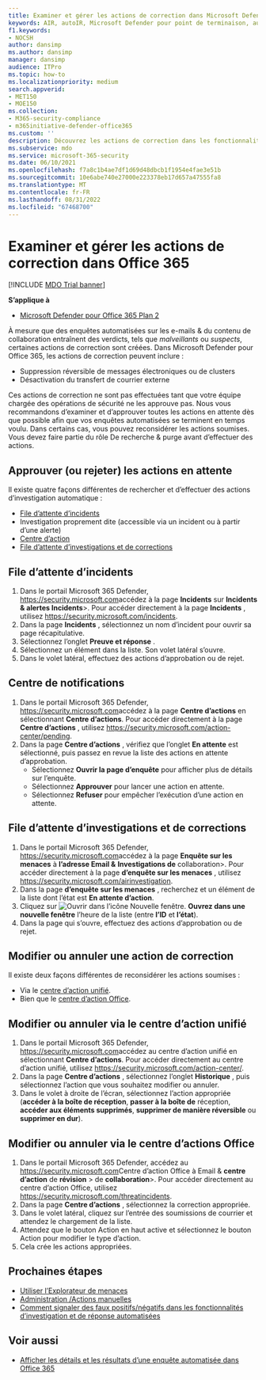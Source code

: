 ```yaml
---
title: Examiner et gérer les actions de correction dans Microsoft Defender pour Office 365
keywords: AIR, autoIR, Microsoft Defender pour point de terminaison, automatisé, investigation, réponse, correction, menaces, avancées, menaces, protection
f1.keywords:
- NOCSH
author: dansimp
ms.author: dansimp
manager: dansimp
audience: ITPro
ms.topic: how-to
ms.localizationpriority: medium
search.appverid:
- MET150
- MOE150
ms.collection:
- M365-security-compliance
- m365initiative-defender-office365
ms.custom: ''
description: Découvrez les actions de correction dans les fonctionnalités d’investigation et de réponse automatisées dans Microsoft Defender pour Office 365 Plan 2.
ms.subservice: mdo
ms.service: microsoft-365-security
ms.date: 06/10/2021
ms.openlocfilehash: f7a8c1b4ae7df1d69d48dbcb1f1954e4fae3e51b
ms.sourcegitcommit: 10e6abe740e27000e223378eb17d657a47555fa8
ms.translationtype: MT
ms.contentlocale: fr-FR
ms.lasthandoff: 08/31/2022
ms.locfileid: "67468700"
---
```

# <a name="review-and-manage-remediation-actions-in-office-365"></a>Examiner et gérer les actions de correction dans Office 365

[!INCLUDE [MDO Trial banner](../includes/mdo-trial-banner.md)]

**S’applique à**
- [Microsoft Defender pour Office 365 Plan 2](defender-for-office-365.md)

À mesure que des enquêtes automatisées sur les e-mails & du contenu de collaboration entraînent des verdicts, tels que *malveillants* ou *suspects*, certaines actions de correction sont créées. Dans Microsoft Defender pour Office 365, les actions de correction peuvent inclure :

- Suppression réversible de messages électroniques ou de clusters
- Désactivation du transfert de courrier externe

Ces actions de correction ne sont pas effectuées tant que votre équipe chargée des opérations de sécurité ne les approuve pas. Nous vous recommandons d’examiner et d’approuver toutes les actions en attente dès que possible afin que vos enquêtes automatisées se terminent en temps voulu. Dans certains cas, vous pouvez reconsidérer les actions soumises.  Vous devez faire partie du rôle De recherche & purge avant d’effectuer des actions.

## <a name="approve-or-reject-pending-actions"></a>Approuver (ou rejeter) les actions en attente

Il existe quatre façons différentes de rechercher et d’effectuer des actions d’investigation automatique :

- [File d’attente d’incidents](https://security.microsoft.com/incidents)
- Investigation proprement dite (accessible via un incident ou à partir d’une alerte)
- [Centre d’action](https://security.microsoft.com/action-center/pending)
- [File d’attente d’investigations et de corrections](https://security.microsoft.com/airinvestigation)

## <a name="incident-queue"></a>File d’attente d’incidents

1. Dans le portail Microsoft 365 Defender, <https://security.microsoft.com>accédez à la page **Incidents** sur **Incidents & alertes Incidents**\>. Pour accéder directement à la page **Incidents** , utilisez <https://security.microsoft.com/incidents>.
2. Dans la page **Incidents** , sélectionnez un nom d’incident pour ouvrir sa page récapitulative.
3. Sélectionnez l’onglet **Preuve et réponse** .
4. Sélectionnez un élément dans la liste. Son volet latéral s’ouvre.
5. Dans le volet latéral, effectuez des actions d’approbation ou de rejet.

## <a name="action-center"></a>Centre de notifications

1. Dans le portail Microsoft 365 Defender, <https://security.microsoft.com>accédez à la page **Centre d’actions** en sélectionnant **Centre d’actions**. Pour accéder directement à la page **Centre d’actions** , utilisez <https://security.microsoft.com/action-center/pending>.
2. Dans la page **Centre d’actions** , vérifiez que l’onglet **En attente** est sélectionné, puis passez en revue la liste des actions en attente d’approbation.
   - Sélectionnez **Ouvrir la page d’enquête** pour afficher plus de détails sur l’enquête.
   - Sélectionnez **Approuver** pour lancer une action en attente.
   - Sélectionnez **Refuser** pour empêcher l’exécution d’une action en attente.

## <a name="investigation-and-remediation-investigations-queue"></a>File d’attente d’investigations et de corrections

1. Dans le portail Microsoft 365 Defender, <https://security.microsoft.com>accédez à la page **Enquête sur les menaces** à **l’adresse Email &** **Investigations de** collaboration\>. Pour accéder directement à la page **d’enquête sur les menaces** , utilisez <https://security.microsoft.com/airinvestigation>.
2. Dans la page **d’enquête sur les menaces** , recherchez et un élément de la liste dont l’état est **En attente d’action**.
3. Cliquez sur ![Ouvrir dans l’icône Nouvelle fenêtre.](../../media/m365-cc-sc-open-icon.png) **Ouvrez dans une nouvelle fenêtre** l’heure de la liste (entre **l’ID** et **l’état**).
4. Dans la page qui s’ouvre, effectuez des actions d’approbation ou de rejet.

## <a name="change-or-undo-one-remediation-action"></a>Modifier ou annuler une action de correction

Il existe deux façons différentes de reconsidérer les actions soumises :

- Via le [centre d’action unifié](https://security.microsoft.com/action-center).
- Bien que le [centre d’action Office](https://security.microsoft.com/threatincidents).

## <a name="change-or-undo-through-the-unified-action-center"></a>Modifier ou annuler via le centre d’action unifié

1. Dans le portail Microsoft 365 Defender, <https://security.microsoft.com>accédez au centre d’action unifié en sélectionnant **Centre d’actions**. Pour accéder directement au centre d’action unifié, utilisez <https://security.microsoft.com/action-center/>.
2. Dans la page **Centre d’actions** , sélectionnez l’onglet **Historique** , puis sélectionnez l’action que vous souhaitez modifier ou annuler.
3. Dans le volet à droite de l’écran, sélectionnez l’action appropriée (**accéder à la boîte de réception**, **passer à la boîte de** réception, **accéder aux éléments supprimés**, **supprimer de manière réversible** ou **supprimer en dur**).

## <a name="change-or-undo-through-the-office-action-center"></a>Modifier ou annuler via le centre d’actions Office

1. Dans le portail Microsoft 365 Defender, accédez au <https://security.microsoft.com>Centre d’action Office à Email & **centre d’action** de **révision** \> de **collaboration**\>. Pour accéder directement au centre d’action Office, utilisez <https://security.microsoft.com/threatincidents>.
2. Dans la page **Centre d’actions** , sélectionnez la correction appropriée.
3. Dans le volet latéral, cliquez sur l’entrée des soumissions de courrier et attendez le chargement de la liste.
4. Attendez que le bouton Action en haut active et sélectionnez le bouton Action pour modifier le type d’action.
5. Cela crée les actions appropriées.

## <a name="next-steps"></a>Prochaines étapes

- [Utiliser l’Explorateur de menaces](threat-explorer.md)
- [Administration /Actions manuelles](remediate-malicious-email-delivered-office-365.md)
- [Comment signaler des faux positifs/négatifs dans les fonctionnalités d’investigation et de réponse automatisées](air-report-false-positives-negatives.md)

## <a name="see-also"></a>Voir aussi

- [Afficher les détails et les résultats d’une enquête automatisée dans Office 365](air-view-investigation-results.md)
